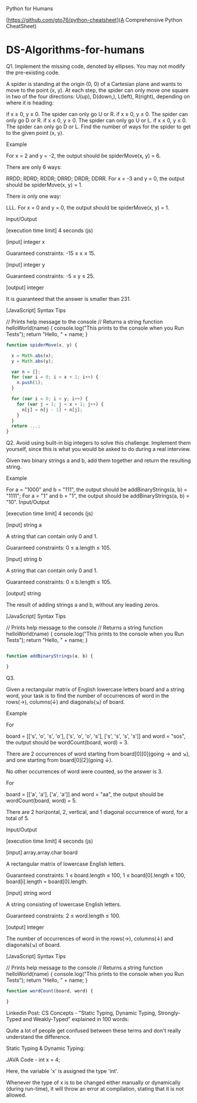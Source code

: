Python for Humans

[https://github.com/gto76/python-cheatsheet](A Comprehensive Python CheatSheet)

# DS-Algorithms-for-humans

Q1.
Implement the missing code, denoted by ellipses. You may not modify the pre-existing code.

A spider is standing at the origin (0, 0) of a Cartesian plane and wants to move to the point (x, y). At each step, the spider can only move one square in two of the four directions: U(up), D(down,), L(left), R(right), depending on where it is heading:

if x ≥ 0, y ≥ 0. The spider can only go U or R.
if x ≥ 0, y ≤ 0. The spider can only go D or R.
if x ≤ 0, y ≥ 0. The spider can only go U or L.
if x ≤ 0, y ≤ 0. The spider can only go D or L.
Find the number of ways for the spider to get to the given point (x, y).

Example

For x = 2 and y = -2, the output should be
spiderMove(x, y) = 6.

There are only 6 ways:

RRDD;
RDRD;
RDDR;
DRRD;
DRDR;
DDRR.
For x = -3 and y = 0, the output should be
spiderMove(x, y) = 1.

There is only one way:

LLL.
For x = 0 and y = 0, the output should be
spiderMove(x, y) = 1.

Input/Output

[execution time limit] 4 seconds (js)

[input] integer x

Guaranteed constraints:
-15 ≤ x ≤ 15.

[input] integer y

Guaranteed constraints:
-5 ≤ y ≤ 25.

[output] integer

It is guaranteed that the answer is smaller than 231.

[JavaScript] Syntax Tips

// Prints help message to the console
// Returns a string
function helloWorld(name) {
    console.log("This prints to the console when you Run Tests");
    return "Hello, " + name;
}

```js
function spiderMove(x, y) {

  x = Math.abs(x);
  y = Math.abs(y);

  var n = [];
  for (var i = 0; i < x + 1; i++) {
    n.push(1);
  }

  for (var i = 0; i < y; i++) {
    for (var j = 1; j < x + 1; j++) {
      n[j] = n[j - 1] + n[j];
    }
  }
  return ...;
}

```

Q2. 
Avoid using built-in big integers to solve this challenge. Implement them yourself, since this is what you would be asked to do during a real interview.

Given two binary strings a and b, add them together and return the resulting string.

Example

For a = "1000" and b = "111", the output should be
addBinaryStrings(a, b) = "1111";
For a = "1" and b = "1", the output should be
addBinaryStrings(a, b) = "10".
Input/Output

[execution time limit] 4 seconds (js)

[input] string a

A string that can contain only 0 and 1.

Guaranteed constraints:
0 ≤ a.length ≤ 105.

[input] string b

A string that can contain only 0 and 1.

Guaranteed constraints:
0 ≤ b.length ≤ 105.

[output] string

The result of adding strings a and b, without any leading zeros.

[JavaScript] Syntax Tips

// Prints help message to the console
// Returns a string
function helloWorld(name) {
    console.log("This prints to the console when you Run Tests");
    return "Hello, " + name;
}

```js

function addBinaryStrings(a, b) {

}

```

Q3.

Given a rectangular matrix of English lowercase letters board and a string word, your task is to find the number of occurrences of word in the rows(→), columns(↓) and diagonals(↘) of board.

Example

For

board = [['s', 'o', 's', 'o'],
         ['s', 'o', 'o', 's'],
         ['s', 's', 's', 's']]
and word = "sos", the output should be wordCount(board, word) = 3.

There are 2 occurrences of word starting from board[0][0](going → and ↘), and one starting from board[0][2](going ↓).

No other occurrences of word were counted, so the answer is 3.

For

board = [['a', 'a'],
         ['a', 'a']]
and word = "aa", the output should be
wordCount(board, word) = 5.

There are 2 horizontal, 2, vertical, and 1 diagonal occurrence of word, for a total of 5.

Input/Output

[execution time limit] 4 seconds (js)

[input] array.array.char board

A rectangular matrix of lowercase English letters.

Guaranteed constraints:
1 ≤ board.length ≤ 100,
1 ≤ board[0].length ≤ 100,
board[i].length = board[0].length.

[input] string word

A string consisting of lowercase English letters.

Guaranteed constraints:
2 ≤ word.length ≤ 100.

[output] integer

The number of occurrences of word in the rows(→), columns(↓) and diagonals(↘) of board.

[JavaScript] Syntax Tips

// Prints help message to the console
// Returns a string
function helloWorld(name) {
    console.log("This prints to the console when you Run Tests");
    return "Hello, " + name;
}

```js
function wordCount(board, word) {

}


```

Linkedin Post:
CS Concepts - "Static Typing, Dynamic Typing, Strongly-Typed and Weakly-Typed" explained in 100 words:



Quite a lot of people get confused between these terms and  don't really understand the difference.



Static Typing & Dynamic Typing:



JAVA Code - int x = 4;



Here, the variable 'x' is assigned the type 'int'.



Whenever the type of x is to be changed either manually or dynamically (during run-time), it will throw an error at compilation, stating that it is not allowed.





